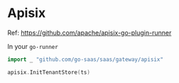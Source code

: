 # Apisix

Ref: https://github.com/apache/apisix-go-plugin-runner

In your `go-runner`
```go
import _ "github.com/go-saas/saas/gateway/apisix"

apisix.InitTenantStore(ts)
```
